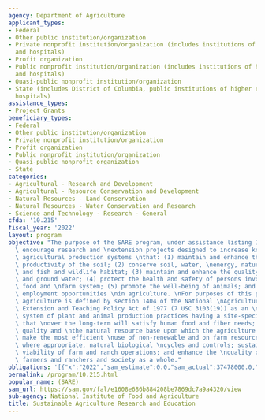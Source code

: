 ```yaml
---
agency: Department of Agriculture
applicant_types:
- Federal
- Other public institution/organization
- Private nonprofit institution/organization (includes institutions of higher education
  and hospitals)
- Profit organization
- Public nonprofit institution/organization (includes institutions of higher education
  and hospitals)
- Quasi-public nonprofit institution/organization
- State (includes District of Columbia, public institutions of higher education and
  hospitals)
assistance_types:
- Project Grants
beneficiary_types:
- Federal
- Other public institution/organization
- Private nonprofit institution/organization
- Profit organization
- Public nonprofit institution/organization
- Quasi-public nonprofit organization
- State
categories:
- Agricultural - Research and Development
- Agricultural - Resource Conservation and Development
- Natural Resources - Land Conservation
- Natural Resources - Water Conservation and Research
- Science and Technology - Research - General
cfda: '10.215'
fiscal_year: '2022'
layout: program
objective: "The purpose of the SARE program, under assistance listing 10.215, is to\
  \ encourage research and \nextension projects designed to increase knowledge concerning\
  \ agricultural production systems \nthat: (1) maintain and enhance the quality and\
  \ productivity of the soil; (2) conserve soil, water, \nenergy, natural resources,\
  \ and fish and wildlife habitat; (3) maintain and enhance the quality of \nsurface\
  \ and ground water; (4) protect the health and safety of persons involved in the\
  \ food and \nfarm system; (5) promote the well-being of animals; and (6) increase\
  \ employment opportunities \nin agriculture. \nFor purposes of this program, sustainable\
  \ agriculture is defined by section 1404 of the National \nAgricultural Research,\
  \ Extension and Teaching Policy Act of 1977 (7 USC 3103(19)) as an \nintegrated\
  \ system of plant and animal production practices having a site-specific application\
  \ that \nover the long-term will satisfy human food and fiber needs; enhance environmental\
  \ quality and \nthe natural resource base upon which the agriculture economy depends;\
  \ make the most efficient \nuse of non-renewable and on farm resources and integrate,\
  \ where appropriate, natural biological \ncycles and controls; sustain the economic\
  \ viability of farm and ranch operations; and enhance the \nquality of life for\
  \ farmers and ranchers and society as a whole."
obligations: '[{"x":"2022","sam_estimate":0.0,"sam_actual":37478000.0,"usa_spending_actual":44136373.05},{"x":"2023","sam_estimate":42000000.0,"sam_actual":0.0,"usa_spending_actual":56252747.77},{"x":"2024","sam_estimate":0.0,"sam_actual":0.0,"usa_spending_actual":0.0}]'
permalink: /program/10.215.html
popular_name: (SARE)
sam_url: https://sam.gov/fal/e1608e686b884208be7869dc7a9a4320/view
sub-agency: National Institute of Food and Agriculture
title: Sustainable Agriculture Research and Education
---
```

